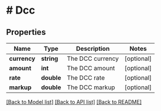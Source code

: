 # # Dcc

## Properties

Name | Type | Description | Notes
------------ | ------------- | ------------- | -------------
**currency** | **string** | The DCC currency | [optional]
**amount** | **int** | The DCC amount | [optional]
**rate** | **double** | The DCC rate | [optional]
**markup** | **double** | The DCC markup | [optional]

[[Back to Model list]](../../README.md#models) [[Back to API list]](../../README.md#endpoints) [[Back to README]](../../README.md)
